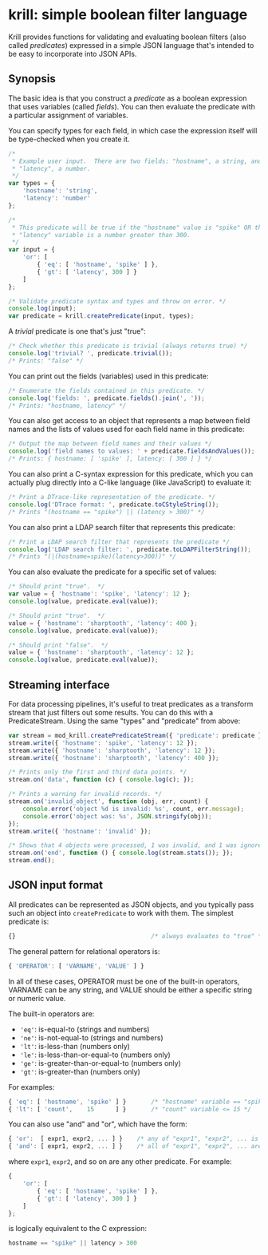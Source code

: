 # krill: simple boolean filter language

Krill provides functions for validating and evaluating boolean filters (also
called *predicates*) expressed in a simple JSON language that's intended to be
easy to incorporate into JSON APIs.


## Synopsis

The basic idea is that you construct a *predicate* as a boolean expression that
uses variables (called *fields*).  You can then evaluate the predicate with a
particular assignment of variables.

You can specify types for each field, in which case the expression itself will
be type-checked when you create it.


```javascript
/*
 * Example user input.  There are two fields: "hostname", a string, and
 * "latency", a number.
 */
var types = {
    'hostname': 'string',
    'latency': 'number'
};

/*
 * This predicate will be true if the "hostname" value is "spike" OR the
 * "latency" variable is a number greater than 300.
 */
var input = {
    'or': [
        { 'eq': [ 'hostname', 'spike' ] },
        { 'gt': [ 'latency', 300 ] }
    ]
};

/* Validate predicate syntax and types and throw on error. */
console.log(input);
var predicate = krill.createPredicate(input, types);
```

A *trivial* predicate is one that's just "true":

```javascript
/* Check whether this predicate is trivial (always returns true) */
console.log('trivial? ', predicate.trivial());
/* Prints: "false" */
```

You can print out the fields (variables) used in this predicate:

```javascript
/* Enumerate the fields contained in this predicate. */
console.log('fields: ', predicate.fields().join(', '));
/* Prints: "hostname, latency" */
```

You can also get access to an object that represents a map between field names
and the lists of values used for each field name in this predicate:

```javascript
/* Output the map between field names and their values */
console.log('field names to values: ' + predicate.fieldsAndValues());
/* Prints: { hostname: [ 'spike' ], latency: [ 300 ] } */
```

You can also print a C-syntax expression for this predicate, which you can
actually plug directly into a C-like language (like JavaScript) to evaluate it:

```javascript
/* Print a DTrace-like representation of the predicate. */
console.log('DTrace format: ', predicate.toCStyleString());
/* Prints "(hostname == "spike") || (latency > 300)" */
```

You can also print a LDAP search filter that represents this predicate:

```javascript
/* Print a LDAP search filter that represents the predicate */
console.log('LDAP search filter: ', predicate.toLDAPFilterString());
/* Prints "(|(hostname=spike)(latency>300))" */
```

You can also evaluate the predicate for a specific set of values:

```javascript
/* Should print "true".  */
var value = { 'hostname': 'spike', 'latency': 12 };
console.log(value, predicate.eval(value));

/* Should print "true".  */
value = { 'hostname': 'sharptooth', 'latency': 400 };
console.log(value, predicate.eval(value));

/* Should print "false".  */
value = { 'hostname': 'sharptooth', 'latency': 12 };
console.log(value, predicate.eval(value));
```


## Streaming interface

For data processing pipelines, it's useful to treat predicates as a transform
stream that just filters out some results.  You can do this with a
PredicateStream.  Using the same "types" and "predicate" from above:

```javascript
var stream = mod_krill.createPredicateStream({ 'predicate': predicate });
stream.write({ 'hostname': 'spike', 'latency': 12 });
stream.write({ 'hostname': 'sharptooth', 'latency': 12 });
stream.write({ 'hostname': 'sharptooth', 'latency': 400 });

/* Prints only the first and third data points. */
stream.on('data', function (c) { console.log(c); });

/* Prints a warning for invalid records. */
stream.on('invalid_object', function (obj, err, count) {
	console.error('object %d is invalid: %s', count, err.message);
	console.error('object was: %s', JSON.stringify(obj));
});
stream.write({ 'hostname': 'invalid' });

/* Shows that 4 objects were processed, 1 was invalid, and 1 was ignored. */
stream.on('end', function () { console.log(stream.stats()); });
stream.end();
```


## JSON input format

All predicates can be represented as JSON objects, and you typically pass such
an object into `createPredicate` to work with them.  The simplest predicate is:

```javascript
{}                                      /* always evaluates to "true" */
```

The general pattern for relational operators is:

```javascript
{ 'OPERATOR': [ 'VARNAME', 'VALUE' ] }  
```

In all of these cases, OPERATOR must be one of the built-in operators, VARNAME
can be any string, and VALUE should be either a specific string or numeric
value.

The built-in operators are:

* `'eq'`: is-equal-to (strings and numbers)
* `'ne'`: is-not-equal-to (strings and numbers)
* `'lt'`: is-less-than (numbers only)
* `'le'`: is-less-than-or-equal-to (numbers only)
* `'ge'`: is-greater-than-or-equal-to (numbers only)
* `'gt'`: is-greater-than (numbers only)

For examples:

```javascript
{ 'eq': [ 'hostname', 'spike' ] }       /* "hostname" variable == "spike" */
{ 'lt': [ 'count',    15      ] }       /* "count" variable <= 15 */
```

You can also use "and" and "or", which have the form:

```javascript
{ 'or':  [ expr1, expr2, ... ] }    /* any of "expr1", "expr2", ... is true */
{ 'and': [ expr1, expr2, ... ] }    /* all of "expr1", "expr2", ... are true */
```

where `expr1`, `expr2`, and so on are any other predicate.  For example:

```javascript
{
    'or': [
        { 'eq': [ 'hostname', 'spike' ] },
        { 'gt': [ 'latency', 300 ] }
    ]
};
```

is logically equivalent to the C expression:

```javascript
hostname == "spike" || latency > 300
```
